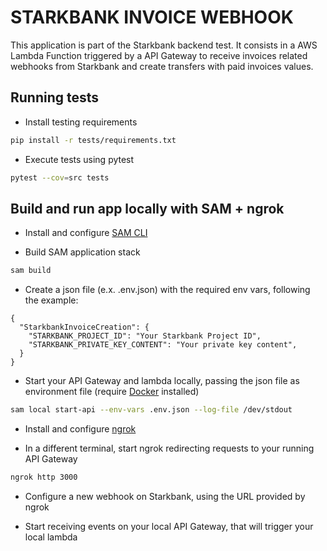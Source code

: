 # STARKBANK INVOICE WEBHOOK

This application is part of the Starkbank backend test. It consists in a AWS Lambda Function triggered by a API Gateway to receive invoices related webhooks from Starkbank and create transfers with paid invoices values.

## Running tests

- Install testing requirements

```bash
pip install -r tests/requirements.txt
```

- Execute tests using pytest

```bash
pytest --cov=src tests
```

## Build and run app locally with SAM + ngrok

- Install and configure [SAM CLI](https://docs.aws.amazon.com/serverless-application-model/latest/developerguide/install-sam-cli.html)

- Build SAM application stack

```bash
sam build
```

- Create a json file (e.x. .env.json) with the required env vars, following the example:

```
{
  "StarkbankInvoiceCreation": {
    "STARKBANK_PROJECT_ID": "Your Starkbank Project ID",
    "STARKBANK_PRIVATE_KEY_CONTENT": "Your private key content",
  }
}
```

- Start your API Gateway and lambda locally, passing the json file as environment file (require [Docker](https://docs.docker.com/engine/install/) installed)

```bash
sam local start-api --env-vars .env.json --log-file /dev/stdout
```

- Install and configure [ngrok](https://ngrok.com/download)

- In a different terminal, start ngrok redirecting requests to your running API Gateway

```bash
ngrok http 3000
```

- Configure a new webhook on Starkbank, using the URL provided by ngrok

- Start receiving events on your local API Gateway, that will trigger your local lambda
